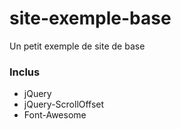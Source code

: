 # site-exemple-base
Un petit exemple de site de base

### Inclus
* jQuery
* jQuery-ScrollOffset
* Font-Awesome
